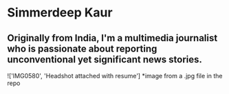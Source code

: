# Simmerdeep Kaur
## Originally from India, I'm a multimedia journalist who is passionate about reporting unconventional yet significant news stories.

!['IMG0580', 'Headshot attached with resume'] 
*image from a .jpg file in the repo
